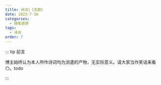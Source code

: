 ```yaml
---
title: 诗词|《无题》
date: 2023-7-16
categories: 
  - 随笔感想
tags: 
  - 诗词
order: 7
---
```


::: tip 前言

 博主始终认为本人所作诗词均为消遣的产物，无实际意义。请大家当作笑话来看😶。todo

:::

<Poem t="《无题》" :p="['寻归人 州江渡','月似佳人顾','天苍行野，扬帆何去处','远方自无路','茫茫江水起侵月','恻恻春风诉苦','寻山觅水伊人处','落日坠 星河暮','夜中风雨木','荒海枯星人间知音何许','流水望高树','幽幽舟船划水','昏昏晚鸦音鸣','踏川过海归人途']"/>
